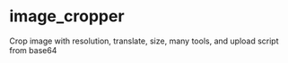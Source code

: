 # image_cropper
Crop image with resolution, translate, size, many tools, and upload script from base64
